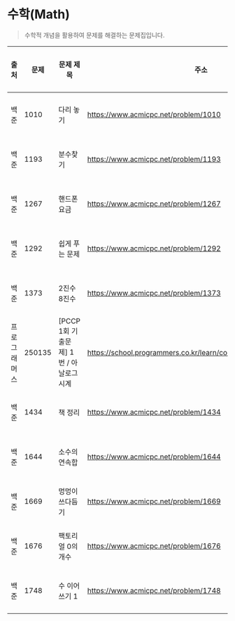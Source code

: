 # 수학(Math)

> 수학적 개념을 활용하여 문제를 해결하는 문제집입니다.

| 출처         | 문제   | 문제 제목                               | 주소                                                             | 정답 코드                            | 난이도   | 정답 여부 |
| ------------ | ------ | --------------------------------------- | ---------------------------------------------------------------- | ------------------------------------ | -------- | --------- |
| 백준         | 1010   | 다리 놓기                               | https://www.acmicpc.net/problem/1010                             | [정답 코드](./0x11/1010.js)          | Silver.5 | ❌        |
| 백준         | 1193   | 분수찾기                                | https://www.acmicpc.net/problem/1193                             | [정답 코드](./0x11/1193.js)          | Silver.5 | ❌        |
| 백준         | 1267   | 핸드폰 요금                             | https://www.acmicpc.net/problem/1267                             | [정답 코드](./0x11/1267.js)          | Bronze.3 | ✅        |
| 백준         | 1292   | 쉽게 푸는 문제                          | https://www.acmicpc.net/problem/1292                             | [정답 코드](./0x11/1292.js)          | Bronze.1 | ✅        |
| 백준         | 1373   | 2진수 8진수                             | https://www.acmicpc.net/problem/1373                             | [정답 코드](./0x11/1373.js)          | Bronze.1 | ❌        |
| 프로그래머스 | 250135 | [PCCP 1회 기출문제] 1번 / 아날로그 시계 | https://school.programmers.co.kr/learn/courses/30/lessons/250135 | [정답 코드](./0x10/아날로그_시계.js) | Lv.2     | ❌        |
| 백준         | 1434   | 책 정리                                 | https://www.acmicpc.net/problem/1434                             | [정답 코드](./0x10/1434.js)          | Bronze.2 | ✅        |
| 백준         | 1644   | 소수의 연속합                           | https://www.acmicpc.net/problem/1644                             | [정답 코드](./0x10/1644.js)          | Gold.3   | ✅        |
| 백준         | 1669   | 멍멍이 쓰다듬기                         | https://www.acmicpc.net/problem/1669                             | [정답 코드](./0x10/1669.js)          | Gold.5   | ❌        |
| 백준         | 1676   | 팩토리얼 0의 개수                       | https://www.acmicpc.net/problem/1676                             | [정답 코드](./0x10/1676.js)          | Silver.5 | ❌        |
| 백준         | 1748   | 수 이어 쓰기 1                          | https://www.acmicpc.net/problem/1748                             | [정답 코드](./0x10/1748.js)          | Silver.4 | ✅        |
